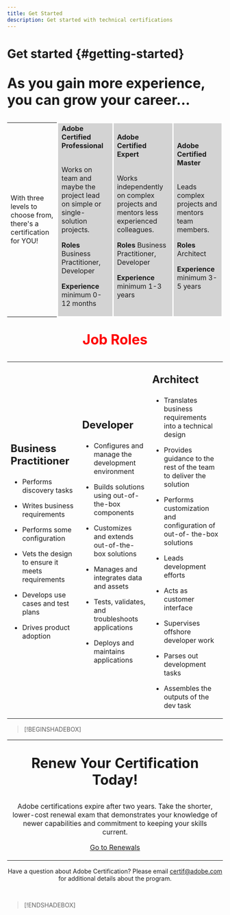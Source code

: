 ```yaml
---
title: Get Started
description: Get started with technical certifications
---
```


# Get started {#getting-started}

<p align="left" style="font-size: xx-large;font-weight: 700">As you gain more experience, you can grow your career...</p>


<p align="center">
<table>
<tr  style="border: 0;">
  <td>
 
With three levels to choose from, there's a certification for YOU!
  </td>

  <td style="background-color: lightgray;border-color: white;border-style: solid;">
  <strong>Adobe Certified Professional</strong><br>&nbsp;

  Works on team and maybe the project lead on simple or single-solution projects.

  <strong>Roles</strong>
  Business Practitioner, Developer

  <strong>Experience</strong>
  minimum 0-12 months
  </td>

  <td style="background-color: lightgray;border-color: white;border-style: solid;">
  <strong>Adobe Certified Expert</strong><br>&nbsp;

  Works independently on complex projects and mentors less experienced colleagues.

  <strong>Roles</strong>
  Business Practitioner, Developer

  <strong>Experience</strong>
  minimum 1-3 years
  </td>

  <td style="background-color: lightgray;border-color: white;border-style: solid;">
  <strong>Adobe Certified Master</strong><br>&nbsp;

  Leads complex projects and mentors team members.

  <strong>Roles</strong>
  Architect

  <strong>Experience</strong>
  minimum 3-5 years
  </td>

</tr> 

</table>  
</p>


<p align="center" style="font-size: xx-large;font-weight: 700;color: red">Job Roles</p>

<p align="center">
<table>
<tr  style="border: 0;">

<td>
<p align="Left" style="font-size: x-large;font-weight: 700;">Business Practitioner</p>

* Performs discovery tasks
* Writes business requirements
* Performs some configuration
* Vets the design to ensure it meets requirements
* Develops use cases and test plans
* Drives product adoption

  </td>

<td>
<p align="Left" style="font-size: x-large;font-weight: 700;">Developer</p>

* Configures and manage the development environment
* Builds solutions using out-of-the-box components
* Customizes and extends out-of-the-box solutions
* Manages and integrates data and assets
* Tests, validates, and troubleshoots applications
* Deploys and maintains applications 

  </td>

<td>
<p align="Left" style="font-size: x-large;font-weight: 700;">Architect</p>

* Translates business requirements into a technical design
* Provides guidance to the rest of the team to deliver the solution
* Performs customization and configuration of out-of- the-box solutions
* Leads development efforts
* Acts as customer interface
* Supervises offshore developer work
* Parses out development tasks
* Assembles the outputs of the dev task

  </td>

</tr>
</table>  
</p>

>[!BEGINSHADEBOX]

</p>
<table>
    <tr style="border: 0;">
        <td>
            <p align="center" style="font-size: xx-large;font-weight: 700">Renew Your Certification Today!</p>
            <p align="center">Adobe certifications expire after two years. Take the shorter, lower-cost renewal exam
                that demonstrates your knowledge of newer capabilities and commitment to keeping your skills
                current.</p>
            <p align="center"><a href="https://experienceleague.adobe.com" target="_blank"
                    class="spectrum-Button spectrum-Button--outline spectrum-Button--primary spectrum-Button--sizeM"><span
                        class="spectrum-Button-label has-no-wrap has-text-weight-bold">Go to Renewals</span></a></p>
        </td>
    </tr>
</table>
<p align="center">Have a question about Adobe Certification? Please email <a
        href="mailto:certif@adobe.com">certif@adobe.com</a> for additional details about the program.</p>
<br />

>[!ENDSHADEBOX]